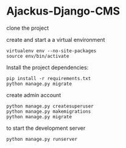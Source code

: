 # Ajackus-Django-CMS
 
clone the project

create and start a a virtual environment
```
virtualenv env --no-site-packages
source env/bin/activate
```

Install the project dependencies:
```
pip install -r requirements.txt
python manage.py migrate
```

create admin account
```
python manage.py createsuperuser
python manage.py makemigrations 
python manage.py migrate
```
to start the development server
```
python manage.py runserver
```
